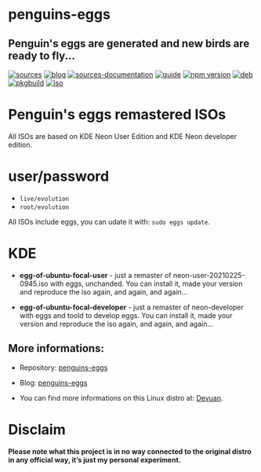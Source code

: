 penguins-eggs
=============

## Penguin&#39;s eggs are generated and new birds are ready to fly...
[![sources](https://img.shields.io/badge/github-sources-blue)](https://github.com/pieroproietti/penguins-eggs)
[![blog](https://img.shields.io/badge/blog-penguin's%20eggs-blue)](https://penguins-eggs.net)
[![sources-documentation](https://img.shields.io/badge/sources-documentation-blue)](https://penguins-eggs.net/sources-documentation/index.html)
[![guide](https://img.shields.io/badge/guide-penguin's%20eggs-blue)](https://penguins-eggs.net/book/)
[![npm version](https://img.shields.io/npm/v/penguins-eggs.svg)](https://npmjs.org/package/penguins-eggs)
[![deb](https://img.shields.io/badge/deb-packages-orange)](https://sourceforge.net/projects/penguins-eggs/files/DEBS)
[![pkgbuild](https://img.shields.io/badge/deb-packages-orange)](https://sourceforge.net/projects/penguins-eggs/files/PKGBUILD)
[![iso](https://img.shields.io/badge/iso-images-orange)](https://sourceforge.net/projects/penguins-eggs/files/ISOS)


# Penguin's eggs remastered ISOs

All ISOs are based on KDE Neon User Edition and KDE Neon developer edition. 

# user/password
* ```live/evolution```
* ```root/evolution```

All ISOs include eggs, you can udate it with: ```sudo eggs update```.

# KDE 
* **egg-of-ubuntu-focal-user** - just a remaster of neon-user-20210225-0945.iso with eggs, unchanded. You can install it, made your version and reproduce the iso again, and again, and again...

* **egg-of-ubuntu-focal-developer** - just a remaster of neon-developer with eggs and toold to develop eggs. You can install it, made your version and reproduce the iso again, and again, and again...

## More informations:

* Repository: [penguins-eggs](https://github.com/pieroproietti/penguins-eggs)
* Blog: [penguins-eggs](https://penguins-eggs.net)

* You can find more informations on this Linux distro at: [Devuan](https://https://neon.kde.org/).

# Disclaim
__Please note what this project is in no way connected to the original distro in any official way, it’s just my personal experiment.__

